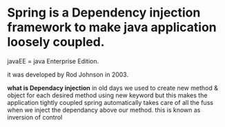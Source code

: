 # Spring is a Dependency injection framework to make java application loosely coupled.

javaEE = java Enterprise Edition.

it was developed by Rod Johnson in 2003.


__what is Dependacy injection__
in old days we used to create new method & object for each desired method using new keyword but this makes the application tightly coupled
spring automatically takes care of all the fuss when we inject the dependancy above our method. this is known as inversion of control
